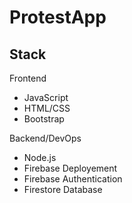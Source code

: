 # ProtestApp

## Stack

Frontend
* JavaScript
* HTML/CSS
* Bootstrap

Backend/DevOps
* Node.js
* Firebase Deployement
* Firebase Authentication
* Firestore Database
